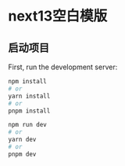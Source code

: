 # next13空白模版

## 启动项目

First, run the development server:
```bash
npm install
# or
yarn install
# or
pnpm install
```

```bash
npm run dev
# or
yarn dev
# or
pnpm dev
```







